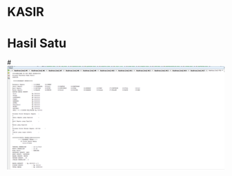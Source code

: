 # KASIR
# Hasil Satu
#![AltText](https://github.com/sabrinaamelia07/KASIR/blob/master/Capture%20CHALLENGE.PNG "Hasil Satu")
